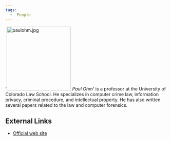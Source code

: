 ```yaml
---
tags:
  -  People
---
```

'<img src="paulohm.jpg" title="paulohm.jpg" width="200"
alt="paulohm.jpg" /> *Paul Ohm*' is a professor at the University of
Colorado Law School. He specializes in computer crime law, information
privacy, criminal procedure, and intellectual property. He has also
written several papers related to the law and computer forensics.

## External Links

- [Official web site](http://paulohm.com/)

